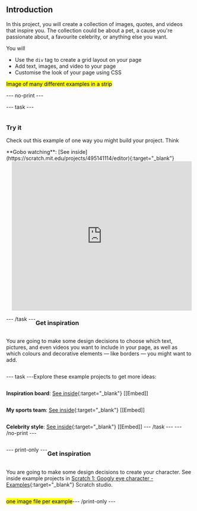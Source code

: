 ## Introduction

In this project, you will create a collection of images, quotes, and videos that inspire you. The collection could be about a pet, a cause you're passionate about, a favourite celebrity, or anything else you want.

You will
+ Use the `div` tag to create a grid layout on your page
+ Add text, images, and video to your page
+ Customise the look of your page using CSS

<mark>Image of many different examples in a strip</mark>

--- no-print ---

--- task ---

<div style="display: flex; flex-wrap: wrap">
<div style="flex-basis: 175px; flex-grow: 1">  

### Try it 

Check out this example of one way you might build your project. Think 

</div>
<div>
**Gobo watching**: [See inside](https://scratch.mit.edu/projects/495141114/editor){:target="_blank"}
<div class="scratch-preview" style="margin-left: 15px;">
  <iframe allowtransparency="true" width="485" height="402" src="https://scratch.mit.edu/projects/embed/495141114/?autostart=false" frameborder="0"></iframe>
</div>

</div>

--- /task ---

### Get inspiration 

You are going to make some design decisions to choose which text, pictures, and even videos you want to include in your page, as well as which colours and decorative elements — like borders — you might want to add.

--- task ---

Explore these example projects to get more ideas:

**Inspiration board**: [See inside](#){:target="_blank"}
[[Embed]]

**My sports team**: [See inside](#){:target="_blank"}
[[Embed]]

**Celebrity style**: [See inside](#){:target="_blank"}
[[Embed]]
--- /task ---
--- /no-print ---

--- print-only ---

### Get inspiration 

You are going to make some design decisions to create your character. See inside example projects in [Scratch 1: Googly eye character - Examples](https://scratch.mit.edu/studios/29029028/){:target="_blank"} Scratch studio.

<mark>one image file per example</mark>

--- /print-only ---

